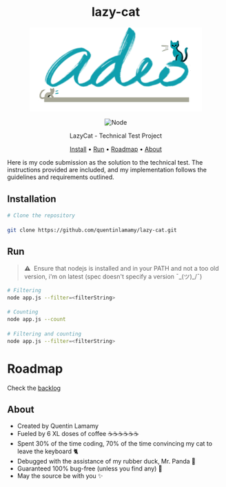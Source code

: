 <div align="center">

# lazy-cat

<img src="img/lazy-adeo-transparent.webp?raw=true" alt="lazy-adeo" width="400"/>
    
![Node](https://img.shields.io/badge/Node.js-43853D?style=for-the-badge&logo=node.js&logoColor=white)


LazyCat - Technical Test Project

[Install](#run) • [Run](#run) • [Roadmap](#roadmap) • [About](#about)
</div>

Here is my code submission as the solution to the technical test. The instructions provided are included, and my implementation follows the guidelines and requirements outlined.

## Installation

```bash
# Clone the repository

git clone https://github.com/quentinlamamy/lazy-cat.git
```

## Run

> **:warning:**
> &nbsp;Ensure that nodejs is installed and in your PATH and not a too old version, i'm on latest (spec doesn't specify a version ¯\_(ツ)_/¯)

```bash
# Filtering
node app.js --filter=<filterString>

# Counting
node app.js --count

# Filtering and counting
node app.js --filter=<filterString>
```

# Roadmap
Check the [backlog](https://github.com/users/quentinlamamy/projects/3/views/1)

## About
- Created by Quentin Lamamy
- Fueled by 6 XL doses of coffee :coffee::coffee::coffee::coffee::coffee::coffee:
- Spent 30% of the time coding, 70% of the time convincing my cat to leave the keyboard :cat2:
- Debugged with the assistance of my rubber duck, Mr. Panda :panda_face:
- Guaranteed 100% bug-free (unless you find any) :bug:
- May the source be with you :sparkles:
